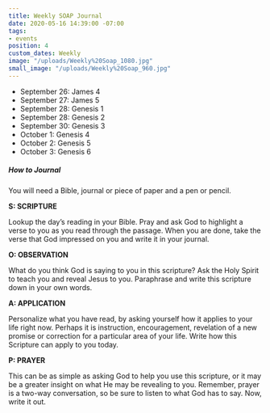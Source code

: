 ```yaml
---
title: Weekly SOAP Journal
date: 2020-05-16 14:39:00 -07:00
tags:
- events
position: 4
custom_dates: Weekly
image: "/uploads/Weekly%20Soap_1080.jpg"
small_image: "/uploads/Weekly%20Soap_960.jpg"
---
```


* September 26: James 4
* September 27: James 5
* September 28: Genesis 1
* September 28: Genesis 2
* September 30: Genesis 3
* October 1: Genesis 4
* October 2: Genesis 5
* October 3: Genesis 6

##### How to Journal

You will need a Bible, journal or piece of paper and a pen or pencil.

**S: SCRIPTURE**

Lookup the day’s reading in your Bible. Pray and ask God to highlight a verse to you as you read through the passage. When you are done, take the verse that God impressed on you and write it in your journal.

**O: OBSERVATION**

What do you think God is saying to you in this scripture? Ask the Holy Spirit to teach you and reveal Jesus to you. Paraphrase and write this scripture down in your own words.

**A: APPLICATION**

Personalize what you have read, by asking yourself how it applies to your life right now. Perhaps it is instruction, encouragement, revelation of a new promise or correction for a particular area of your life. Write how this Scripture can apply to you today.

**P: PRAYER**

This can be as simple as asking God to help you use this scripture, or it may be a greater insight on what He may be revealing to you. Remember, prayer is a two-way conversation, so be sure to listen to what God has to say. Now, write it out.